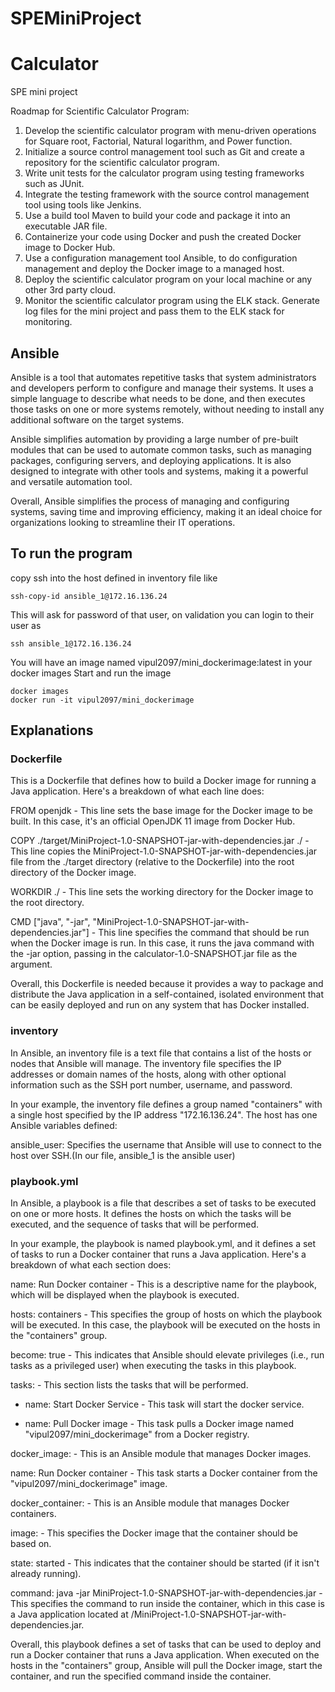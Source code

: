 # SPEMiniProject

# Calculator
SPE mini project

Roadmap for Scientific Calculator Program:

1) Develop the scientific calculator program with menu-driven operations for Square root, Factorial, Natural logarithm, and Power function.
2) Initialize a source control management tool such as Git and create a repository for the scientific calculator program.
3) Write unit tests for the calculator program using testing frameworks such as JUnit.
4) Integrate the testing framework with the source control management tool using tools like Jenkins.
5) Use a build tool Maven to build your code and package it into an executable JAR file.
6) Containerize your code using Docker and push the created Docker image to Docker Hub.
7) Use a configuration management tool Ansible, to do configuration management and deploy the Docker image to a managed host.
8) Deploy the scientific calculator program on your local machine or any other 3rd party cloud.
9) Monitor the scientific calculator program using the ELK stack. Generate log files for the mini project and pass them to the ELK stack for monitoring.

## Ansible
Ansible is a tool that automates repetitive tasks that system administrators and developers perform to configure and manage their systems. It uses a simple language to describe what needs to be done, and then executes those tasks on one or more systems remotely, without needing to install any additional software on the target systems.

Ansible simplifies automation by providing a large number of pre-built modules that can be used to automate common tasks, such as managing packages, configuring servers, and deploying applications. It is also designed to integrate with other tools and systems, making it a powerful and versatile automation tool.

Overall, Ansible simplifies the process of managing and configuring systems, saving time and improving efficiency, making it an ideal choice for organizations looking to streamline their IT operations.


## To run the program
copy ssh into the host defined in inventory file like
```
ssh-copy-id ansible_1@172.16.136.24
```
This will ask for password of that user, on validation you can login to their user as 
```
ssh ansible_1@172.16.136.24
```

You will have an image named vipul2097/mini_dockerimage:latest in your docker images
Start and run the image
```
docker images
docker run -it vipul2097/mini_dockerimage
```

## Explanations 
### Dockerfile
This is a Dockerfile that defines how to build a Docker image for running a Java application. Here's a breakdown of what each line does:

FROM openjdk - This line sets the base image for the Docker image to be built. In this case, it's an official OpenJDK 11 image from Docker Hub.

COPY ./target/MiniProject-1.0-SNAPSHOT-jar-with-dependencies.jar ./ - This line copies the MiniProject-1.0-SNAPSHOT-jar-with-dependencies.jar file from the ./target directory (relative to the Dockerfile) into the root directory of the Docker image.

WORKDIR ./ - This line sets the working directory for the Docker image to the root directory.

CMD ["java", "-jar", "MiniProject-1.0-SNAPSHOT-jar-with-dependencies.jar"] - This line specifies the command that should be run when the Docker image is run. In this case, it runs the java command with the -jar option, passing in the calculator-1.0-SNAPSHOT.jar file as the argument.

Overall, this Dockerfile is needed because it provides a way to package and distribute the Java application in a self-contained, isolated environment that can be easily deployed and run on any system that has Docker installed.

### inventory
In Ansible, an inventory file is a text file that contains a list of the hosts or nodes that Ansible will manage. The inventory file specifies the IP addresses or domain names of the hosts, along with other optional information such as the SSH port number, username, and password.

In your example, the inventory file defines a group named "containers" with a single host specified by the IP address "172.16.136.24". The host has one Ansible variables defined:

ansible_user: Specifies the username that Ansible will use to connect to the host over SSH.(In our file, ansible_1 is the ansible user)


### playbook.yml
In Ansible, a playbook is a file that describes a set of tasks to be executed on one or more hosts. It defines the hosts on which the tasks will be executed, and the sequence of tasks that will be performed.

In your example, the playbook is named playbook.yml, and it defines a set of tasks to run a Docker container that runs a Java application. Here's a breakdown of what each section does:

name: Run Docker container - This is a descriptive name for the playbook, which will be displayed when the playbook is executed.

hosts: containers - This specifies the group of hosts on which the playbook will be executed. In this case, the playbook will be executed on the hosts in the "containers" group.

become: true - This indicates that Ansible should elevate privileges (i.e., run tasks as a privileged user) when executing the tasks in this playbook.

tasks: - This section lists the tasks that will be performed.

- name: Start Docker Service - This task will start the docker service.

- name: Pull Docker image - This task pulls a Docker image named "vipul2097/mini_dockerimage" from a Docker registry.

docker_image: - This is an Ansible module that manages Docker images.

name: Run Docker container - This task starts a Docker container from the "vipul2097/mini_dockerimage" image.

docker_container: - This is an Ansible module that manages Docker containers.

image:  - This specifies the Docker image that the container should be based on.

state: started - This indicates that the container should be started (if it isn't already running).

command: java -jar MiniProject-1.0-SNAPSHOT-jar-with-dependencies.jar - This specifies the command to run inside the container, which in this case is a Java application located at /MiniProject-1.0-SNAPSHOT-jar-with-dependencies.jar.

Overall, this playbook defines a set of tasks that can be used to deploy and run a Docker container that runs a Java application. When executed on the hosts in the "containers" group, Ansible will pull the Docker image, start the container, and run the specified command inside the container.


